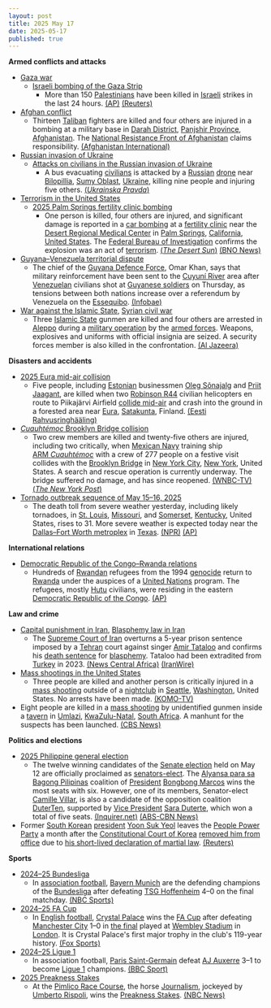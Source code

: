 ```yaml
---
layout: post
title: 2025 May 17
date: 2025-05-17
published: true
---
```



**Armed conflicts and attacks**

* [Gaza war](https://en.wikipedia.org/wiki/Gaza_war "Gaza war")
  + [Israeli bombing of the Gaza Strip](https://en.wikipedia.org/wiki/Israeli_bombing_of_the_Gaza_Strip "Israeli bombing of the Gaza Strip")
    - More than 150 [Palestinians](https://en.wikipedia.org/wiki/Palestinians "Palestinians") have been killed in [Israeli](https://en.wikipedia.org/wiki/Israel_Defense_Forces "Israel Defense Forces") strikes in the last 24 hours. [(AP)](https://apnews.com/article/mideast-wars-israel-gaza-hamas-hostages-05-17-2025-baec52efaea911bf56f8ec25758b7011) [(Reuters)](https://www.reuters.com/world/middle-east/israeli-strikes-kill-least-58-palestinians-overnight-2025-05-17/)
* [Afghan conflict](https://en.wikipedia.org/wiki/Afghan_conflict "Afghan conflict")
  + Thirteen [Taliban](https://en.wikipedia.org/wiki/Taliban "Taliban") fighters are killed and four others are injured in a bombing at a military base in [Darah District](https://en.wikipedia.org/wiki/Darah_District "Darah District"), [Panjshir Province](https://en.wikipedia.org/wiki/Panjshir_Province "Panjshir Province"), [Afghanistan](https://en.wikipedia.org/wiki/Afghanistan "Afghanistan"). The [National Resistance Front of Afghanistan](https://en.wikipedia.org/wiki/National_Resistance_Front_of_Afghanistan "National Resistance Front of Afghanistan") claims responsibility. [(Afghanistan International)](https://www.afintl.com/en/202505179565)
* [Russian invasion of Ukraine](https://en.wikipedia.org/wiki/Russian_invasion_of_Ukraine "Russian invasion of Ukraine")
  + [Attacks on civilians in the Russian invasion of Ukraine](https://en.wikipedia.org/wiki/Attacks_on_civilians_in_the_Russian_invasion_of_Ukraine "Attacks on civilians in the Russian invasion of Ukraine")
    - A bus evacuating [civilians](https://en.wikipedia.org/wiki/Civilian "Civilian") is attacked by a [Russian](https://en.wikipedia.org/wiki/Russian_Armed_Forces "Russian Armed Forces") [drone](https://en.wikipedia.org/wiki/Drone_warfare "Drone warfare") near [Bilopillia](https://en.wikipedia.org/wiki/Bilopillia "Bilopillia"), [Sumy Oblast](https://en.wikipedia.org/wiki/Sumy_Oblast "Sumy Oblast"), [Ukraine](https://en.wikipedia.org/wiki/Ukraine "Ukraine"), killing nine people and injuring five others. [(*Ukrainska Pravda*)](https://www.pravda.com.ua/eng/news/2025/05/17/7512650/)
* [Terrorism in the United States](https://en.wikipedia.org/wiki/Terrorism_in_the_United_States "Terrorism in the United States")
  + [2025 Palm Springs fertility clinic bombing](https://en.wikipedia.org/wiki/2025_Palm_Springs_fertility_clinic_bombing "2025 Palm Springs fertility clinic bombing")
    - One person is killed, four others are injured, and significant damage is reported in a [car bombing](https://en.wikipedia.org/wiki/Car_bombing "Car bombing") at a [fertility clinic](https://en.wikipedia.org/wiki/Fertility_clinic "Fertility clinic") near the [Desert Regional Medical Center](https://en.wikipedia.org/wiki/Desert_Regional_Medical_Center "Desert Regional Medical Center") in [Palm Springs](https://en.wikipedia.org/wiki/Palm_Springs%2C_California "Palm Springs, California"), [California](https://en.wikipedia.org/wiki/California "California"), [United States](https://en.wikipedia.org/wiki/United_States "United States"). The [Federal Bureau of Investigation](https://en.wikipedia.org/wiki/Federal_Bureau_of_Investigation "Federal Bureau of Investigation") confirms the explosion was an act of [terrorism](https://en.wikipedia.org/wiki/Terrorism "Terrorism"). [(*The Desert Sun*)](https://www.desertsun.com/story/news/local/2025/05/17/american-reproductive-centers-hit-by-explosion-in-palm-springs/83700589007/) [(BNO News)](https://bnonews.com/index.php/2025/05/car-explosion-near-desert-regional-hospital-in-palm-springs-california/)
* [Guyana–Venezuela territorial dispute](https://en.wikipedia.org/wiki/Guyana%E2%80%93Venezuela_territorial_dispute "Guyana–Venezuela territorial dispute")
  + The chief of the [Guyana Defence Force](https://en.wikipedia.org/wiki/Guyana_Defence_Force "Guyana Defence Force"), Omar Khan, says that military reinforcement have been sent to the [Cuyuní River](https://en.wikipedia.org/wiki/Cuyun%C3%AD_River "Cuyuní River") area after [Venezuelan](https://en.wikipedia.org/wiki/Venezuela "Venezuela") civilians shot at [Guyanese soldiers](https://en.wikipedia.org/wiki/Guyana "Guyana") on Thursday, as tensions between both nations increase over a referendum by Venezuela on the [Essequibo](https://en.wikipedia.org/wiki/Guyana%E2%80%93Venezuela_territorial_dispute "Guyana–Venezuela territorial dispute"). [(Infobae)](https://www.infobae.com/america/agencias/2025/05/17/guyana-refuerza-vigilancia-militar-en-su-frontera-con-venezuela-tras-ataque-a-soldados/%E2%84%A2)
* [War against the Islamic State](https://en.wikipedia.org/wiki/War_against_the_Islamic_State "War against the Islamic State"), [Syrian civil war](https://en.wikipedia.org/wiki/Syrian_civil_war "Syrian civil war")
  + Three [Islamic State](https://en.wikipedia.org/wiki/Islamic_State "Islamic State") gunmen are killed and four others are arrested in [Aleppo](https://en.wikipedia.org/wiki/Aleppo "Aleppo") during a [military operation](https://en.wikipedia.org/wiki/Military_operation "Military operation") by the [armed forces](https://en.wikipedia.org/wiki/Syrian_Armed_Forces "Syrian Armed Forces"). Weapons, explosives and uniforms with official insignia are seized. A security forces member is also killed in the confrontation. [(Al Jazeera)](https://www.aljazeera.com/news/2025/5/17/at-least-three-killed-as-syrian-forces-raid-isil-hideouts-in-aleppo)

**Disasters and accidents**

* [2025 Eura mid-air collision](https://en.wikipedia.org/wiki/2025_Eura_mid-air_collision "2025 Eura mid-air collision")
  + Five people, including [Estonian](https://en.wikipedia.org/wiki/Estonia "Estonia") businessmen [Oleg Sõnajalg](https://en.wikipedia.org/wiki/Oleg_S%C3%B5najalg "Oleg Sõnajalg") and [Priit Jaagant](https://en.wikipedia.org/wiki/Priit_Jaagant "Priit Jaagant"), are killed when two [Robinson R44](https://en.wikipedia.org/wiki/Robinson_R44 "Robinson R44") civilian helicopters en route to Piikajärvi Airfield [collide mid-air](https://en.wikipedia.org/wiki/Mid-air_collision "Mid-air collision") and crash into the ground in a forested area near [Eura](https://en.wikipedia.org/wiki/Eura "Eura"), [Satakunta](https://en.wikipedia.org/wiki/Satakunta "Satakunta"), Finland. [(Eesti Rahvusringhääling)](https://news.err.ee/1609697247/no-survivors-in-finland-crash-of-two-helicopters-that-took-off-from-tallinn)
* [*Cuauhtémoc* Brooklyn Bridge collision](https://en.wikipedia.org/wiki/Cuauht%C3%A9moc_Brooklyn_Bridge_collision "Cuauhtémoc Brooklyn Bridge collision")
  + Two crew members are killed and twenty-five others are injured, including two critically, when [Mexican Navy](https://en.wikipedia.org/wiki/Mexican_Navy "Mexican Navy") training ship [ARM *Cuauhtémoc*](https://en.wikipedia.org/wiki/ARM_Cuauht%C3%A9moc "ARM Cuauhtémoc") with a crew of 277 people on a festive visit collides with the [Brooklyn Bridge](https://en.wikipedia.org/wiki/Brooklyn_Bridge "Brooklyn Bridge") in [New York City](https://en.wikipedia.org/wiki/New_York_City "New York City"), [New York](https://en.wikipedia.org/wiki/New_York_%28state%29 "New York (state)"), United States. A search and rescue operation is currently underway. The bridge suffered no damage, and has since reopened. [(WNBC-TV)](https://www.nbcnewyork.com/new-york-city/mexican-navy-ship-hits-brooklyn-bridge-cuauhtemoc-investigation-underway/6268975/) [(*The New York Post*)](https://nypost.com/2025/05/17/us-news/ship-carrying-200-people-hits-the-brooklyn-bridge-as-search-and-rescue-operation-underway/)
* [Tornado outbreak sequence of May 15–16, 2025](https://en.wikipedia.org/wiki/Tornado_outbreak_sequence_of_May_15%E2%80%9316%2C_2025 "Tornado outbreak sequence of May 15–16, 2025")
  + The death toll from severe weather yesterday, including likely tornadoes, in [St. Louis](https://en.wikipedia.org/wiki/St._Louis%2C_Missouri "St. Louis, Missouri"), [Missouri](https://en.wikipedia.org/wiki/Missouri "Missouri"), and [Somerset](https://en.wikipedia.org/wiki/Somerset%2C_Kentucky "Somerset, Kentucky"), [Kentucky](https://en.wikipedia.org/wiki/Kentucky "Kentucky"), United States, rises to 31. More severe weather is expected today near the [Dallas–Fort Worth metroplex](https://en.wikipedia.org/wiki/Dallas%E2%80%93Fort_Worth_metroplex "Dallas–Fort Worth metroplex") in [Texas](https://en.wikipedia.org/wiki/Texas "Texas"). [(NPR)](https://www.npr.org/2025/05/17/nx-s1-5402053/tornadoes-kentucky-missouri-deaths) [(AP)](https://apnews.com/article/tornado-weather-thunderstorms-great-lakes-22395202a65b0c37cc06c541ea772172)

**International relations**

* [Democratic Republic of the Congo–Rwanda relations](https://en.wikipedia.org/wiki/Democratic_Republic_of_the_Congo%E2%80%93Rwanda_relations "Democratic Republic of the Congo–Rwanda relations")
  + Hundreds of [Rwandan](https://en.wikipedia.org/wiki/Rwandans "Rwandans") refugees from the 1994 [genocide](https://en.wikipedia.org/wiki/Rwandan_genocide "Rwandan genocide") return to [Rwanda](https://en.wikipedia.org/wiki/Rwanda "Rwanda") under the auspices of a [United Nations](https://en.wikipedia.org/wiki/United_Nations "United Nations") program. The refugees, mostly [Hutu](https://en.wikipedia.org/wiki/Hutu_people "Hutu people") civilians, were residing in the eastern [Democratic Republic of the Congo](https://en.wikipedia.org/wiki/Democratic_Republic_of_the_Congo "Democratic Republic of the Congo"). [(AP)](https://apnews.com/article/congo-rwanda-hutu-refugees-repatriated-un-4ab95e916b1adf601e17d5ea8e235d5a)

**Law and crime**

* [Capital punishment in Iran](https://en.wikipedia.org/wiki/Capital_punishment_in_Iran "Capital punishment in Iran"), [Blasphemy law in Iran](https://en.wikipedia.org/wiki/Blasphemy_law_in_Iran "Blasphemy law in Iran")
  + The [Supreme Court of Iran](https://en.wikipedia.org/wiki/Supreme_Court_of_Iran "Supreme Court of Iran") overturns a 5-year prison sentence imposed by a [Tehran](https://en.wikipedia.org/wiki/Tehran "Tehran") court against singer [Amir Tataloo](https://en.wikipedia.org/wiki/Amir_Tataloo "Amir Tataloo") and confirms his [death sentence](https://en.wikipedia.org/wiki/Death_sentence "Death sentence") for [blasphemy](https://en.wikipedia.org/wiki/Islam_and_blasphemy "Islam and blasphemy"). Tataloo had been extradited from [Turkey](https://en.wikipedia.org/wiki/Turkey "Turkey") in 2023. [(News Central Africa)](https://newscentral.africa/iran-upholds-death-sentence-for-pop-star-tataloo-on-blasphemy-charges/) [(IranWire)](https://iranwire.com/en/society/141154-iranian-rapper-tataloos-death-sentence-overturned/)
* [Mass shootings in the United States](https://en.wikipedia.org/wiki/Mass_shootings_in_the_United_States "Mass shootings in the United States")
  + Three people are killed and another person is critically injured in a [mass shooting](https://en.wikipedia.org/wiki/Mass_shooting "Mass shooting") outside of a [nightclub](https://en.wikipedia.org/wiki/Nightclub "Nightclub") in [Seattle](https://en.wikipedia.org/wiki/Seattle "Seattle"), [Washington](https://en.wikipedia.org/wiki/Washington_%28state%29 "Washington (state)"), United States. No arrests have been made. [(KOMO-TV)](https://komonews.com/news/local/woman-2-men-shot-to-death-outside-seattle-nightclub-mass-shooting-casualty-event-handgun-killing-gun-violence-investigation-police-community-danger-club-bar)
* Eight people are killed in a [mass shooting](https://en.wikipedia.org/wiki/Mass_shooting "Mass shooting") by unidentified gunmen inside a [tavern](https://en.wikipedia.org/wiki/Tavern "Tavern") in [Umlazi](https://en.wikipedia.org/wiki/Umlazi "Umlazi"), [KwaZulu-Natal](https://en.wikipedia.org/wiki/KwaZulu-Natal "KwaZulu-Natal"), [South Africa](https://en.wikipedia.org/wiki/South_Africa "South Africa"). A manhunt for the suspects has been launched. [(CBS News)](https://www.cbsnews.com/news/south-africa-bar-mass-shooting-8-dead/?ftag=CNM-00-10aab7e&linkId=821723755)

**Politics and elections**

* [2025 Philippine general election](https://en.wikipedia.org/wiki/2025_Philippine_general_election "2025 Philippine general election")
  + The twelve winning candidates of the [Senate election](https://en.wikipedia.org/wiki/2025_Philippine_Senate_election "2025 Philippine Senate election") held on May 12 are officially proclaimed as [senators](https://en.wikipedia.org/wiki/Senate_of_the_Philippines "Senate of the Philippines")[-elect](https://en.wikipedia.org/wiki/-elect "-elect"). The [Alyansa para sa Bagong Pilipinas](https://en.wikipedia.org/wiki/Alyansa_para_sa_Bagong_Pilipinas "Alyansa para sa Bagong Pilipinas") coalition of [President](https://en.wikipedia.org/wiki/President_of_the_Philippines "President of the Philippines") [Bongbong Marcos](https://en.wikipedia.org/wiki/Bongbong_Marcos "Bongbong Marcos") wins the most seats with six. However, one of its members, Senator-elect [Camille Villar](https://en.wikipedia.org/wiki/Camille_Villar "Camille Villar"), is also a candidate of the opposition coalition [DuterTen](https://en.wikipedia.org/wiki/DuterTen "DuterTen"), supported by [Vice President](https://en.wikipedia.org/wiki/Vice_President_of_the_Philippines "Vice President of the Philippines") [Sara Duterte](https://en.wikipedia.org/wiki/Sara_Duterte "Sara Duterte"), which won a total of five seats. [(Inquirer.net)](https://www.inquirer.net/444254/comelec-sets-record-with-early-senate-magic-12-proclamation/) [(ABS-CBN News)](https://www.abs-cbn.com/news/nation/2025/5/13/alyansa-claims-victory-in-halalan-2025-1829)
* Former [South Korean](https://en.wikipedia.org/wiki/South_Korea "South Korea") [president](https://en.wikipedia.org/wiki/President_of_South_Korea "President of South Korea") [Yoon Suk Yeol](https://en.wikipedia.org/wiki/Yoon_Suk_Yeol "Yoon Suk Yeol") leaves the [People Power Party](https://en.wikipedia.org/wiki/People_Power_Party_%28South_Korea%29 "People Power Party (South Korea)") a month after the [Constitutional Court of Korea](https://en.wikipedia.org/wiki/Constitutional_Court_of_Korea "Constitutional Court of Korea") [removed him from office](https://en.wikipedia.org/wiki/Impeachment_of_Yoon_Suk_Yeol "Impeachment of Yoon Suk Yeol") due to [his short-lived declaration of martial law](https://en.wikipedia.org/wiki/2024_South_Korean_martial_law_crisis "2024 South Korean martial law crisis"). [(Reuters)](https://www.reuters.com/world/asia-pacific/south-korea-ex-president-yoon-says-he-is-leaving-conservative-party-2025-05-17/)

**Sports**

* [2024–25 Bundesliga](https://en.wikipedia.org/wiki/2024%E2%80%9325_Bundesliga "2024–25 Bundesliga")
  + In [association football](https://en.wikipedia.org/wiki/Association_football "Association football"), [Bayern Munich](https://en.wikipedia.org/wiki/FC_Bayern_Munich "FC Bayern Munich") are the defending champions of the [Bundesliga](https://en.wikipedia.org/wiki/Bundesliga "Bundesliga") after defeating [TSG Hoffenheim](https://en.wikipedia.org/wiki/TSG_1899_Hoffenheim "TSG 1899 Hoffenheim") 4–0 on the final matchday. [(NBC Sports)](https://www.nbcsports.com/soccer/news/bundesliga-table-standings-leading-scorers-from-2024-25-season)
* [2024–25 FA Cup](https://en.wikipedia.org/wiki/2024%E2%80%9325_FA_Cup "2024–25 FA Cup")
  + In [English football](https://en.wikipedia.org/wiki/English_football "English football"), [Crystal Palace](https://en.wikipedia.org/wiki/Crystal_Palace_F.C. "Crystal Palace F.C.") wins the [FA Cup](https://en.wikipedia.org/wiki/FA_Cup "FA Cup") after defeating [Manchester City](https://en.wikipedia.org/wiki/Manchester_City_F.C. "Manchester City F.C.") 1–0 in [the final](https://en.wikipedia.org/wiki/2025_FA_Cup_final "2025 FA Cup final") played at [Wembley Stadium](https://en.wikipedia.org/wiki/Wembley_Stadium "Wembley Stadium") in [London](https://en.wikipedia.org/wiki/London "London"). It is Crystal Palace's first major trophy in the club's 119-year history. [(Fox Sports)](https://www.foxsports.com/stories/soccer/crystal-palace-fa-cup-manchester-city-usmnt-richards-turner)
* [2024–25 Ligue 1](https://en.wikipedia.org/wiki/2024%E2%80%9325_Ligue_1 "2024–25 Ligue 1")
  + In association football, [Paris Saint-Germain](https://en.wikipedia.org/wiki/Paris_Saint-Germain_FC "Paris Saint-Germain FC") defeat [AJ Auxerre](https://en.wikipedia.org/wiki/AJ_Auxerre "AJ Auxerre") 3–1 to become [Ligue 1](https://en.wikipedia.org/wiki/Ligue_1 "Ligue 1") champions. [(BBC Sport)](https://www.bbc.com/sport/football/live/c39xnm3kdvkt)
* [2025 Preakness Stakes](https://en.wikipedia.org/wiki/2025_Preakness_Stakes "2025 Preakness Stakes")
  + At the [Pimlico Race Course](https://en.wikipedia.org/wiki/Pimlico_Race_Course "Pimlico Race Course"), the horse [Journalism](https://en.wikipedia.org/wiki/Journalism_%28horse%29 "Journalism (horse)"), jockeyed by [Umberto Rispoli](https://en.wikipedia.org/wiki/Umberto_Rispoli "Umberto Rispoli"), wins the [Preakness Stakes](https://en.wikipedia.org/wiki/Preakness_Stakes "Preakness Stakes"). [(NBC News)](https://www.nbcnews.com/sports/horse-racing/journalism-preakness-stakes-win-result-rcna207497)
